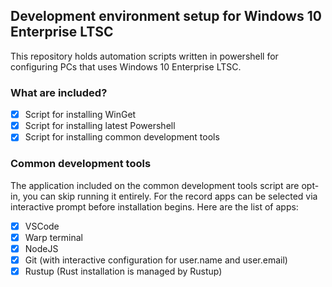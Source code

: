 ## Development environment setup for Windows 10 Enterprise LTSC

This repository holds automation scripts written in powershell for configuring PCs that uses Windows 10 Enterprise LTSC.

### What are included?

- [x] Script for installing WinGet
- [x] Script for installing latest Powershell
- [x] Script for installing common development tools

### Common development tools

The application included on the common development tools script are opt-in, you can skip running it entirely. For the record apps can be selected via interactive prompt before installation begins. Here are the list of apps:

- [x] VSCode
- [x] Warp terminal
- [x] NodeJS
- [x] Git (with interactive configuration for user.name and user.email)
- [x] Rustup (Rust installation is managed by Rustup)
